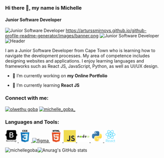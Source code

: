 

### Hi there 👋, my name is Michelle
#### Junior Software Developer

![Junior Software Developer](https://arturssmirnovs.github.io/github-profile-readme-generator/images/banner.png)
https://arturssmirnovs.github.io/github-profile-readme-generator/images/banner.png
![Junior Software Developer](./your-header-image-name.png)
![Header](./your-header-image-name.png)

I am a Junior Software Developer from Cape Town who is learning how to navigate the development processes. My area of competence includes designing websites and applications. I enjoy learning languages and frameworks such as React JS, JavaScript, Python, as well as UI/UX design.


- 🔭 I’m currently working on **my Online Portfolio**

- 🌱 I’m currently learning **React JS**

<h3 align="left">Connect with me:</h3>
<p align="left">
<a href="https://fb.com/olwethu goba" target="blank"><img align="center" src="https://raw.githubusercontent.com/rahuldkjain/github-profile-readme-generator/master/src/images/icons/Social/facebook.svg" alt="olwethu goba" height="30" width="40" /></a>
<a href="https://instagram.com/michelle_goba_" target="blank"><img align="center" src="https://raw.githubusercontent.com/rahuldkjain/github-profile-readme-generator/master/src/images/icons/Social/instagram.svg" alt="michelle_goba_" height="30" width="40" /></a>
</p>

<h3 align="left">Languages and Tools:</h3>
<p align="left"> <a href="https://getbootstrap.com" target="_blank" rel="noreferrer"> <img src="https://raw.githubusercontent.com/devicons/devicon/master/icons/bootstrap/bootstrap-plain-wordmark.svg" alt="bootstrap" width="40" height="40"/> </a> <a href="https://www.w3schools.com/css/" target="_blank" rel="noreferrer"> <img src="https://raw.githubusercontent.com/devicons/devicon/master/icons/css3/css3-original-wordmark.svg" alt="css3" width="40" height="40"/> </a> <a href="https://www.figma.com/" target="_blank" rel="noreferrer"> <img src="https://www.vectorlogo.zone/logos/figma/figma-icon.svg" alt="figma" width="40" height="40"/> </a> <a href="https://www.w3.org/html/" target="_blank" rel="noreferrer"> <img src="https://raw.githubusercontent.com/devicons/devicon/master/icons/html5/html5-original-wordmark.svg" alt="html5" width="40" height="40"/> </a> <a href="https://developer.mozilla.org/en-US/docs/Web/JavaScript" target="_blank" rel="noreferrer"> <img src="https://raw.githubusercontent.com/devicons/devicon/master/icons/javascript/javascript-original.svg" alt="javascript" width="40" height="40"/> </a> <a href="https://nodejs.org" target="_blank" rel="noreferrer"> <img src="https://raw.githubusercontent.com/devicons/devicon/master/icons/nodejs/nodejs-original-wordmark.svg" alt="nodejs" width="40" height="40"/> </a> <a href="https://www.python.org" target="_blank" rel="noreferrer"> <img src="https://raw.githubusercontent.com/devicons/devicon/master/icons/python/python-original.svg" alt="python" width="40" height="40"/> </a> <a href="https://reactjs.org/" target="_blank" rel="noreferrer"> <img src="https://raw.githubusercontent.com/devicons/devicon/master/icons/react/react-original-wordmark.svg" alt="react" width="40" height="40"/> </a> </p>

<p><img align="left" src="https://github-readme-stats.vercel.app/api/top-langs?username=michellegoba&show_icons=true&locale=en&layout=compact" alt="michellegoba" /></p>


![Anurag's GitHub stats](https://github-readme-stats.vercel.app/api?username=MichelleGoba&show_icons=true&theme=radical)
